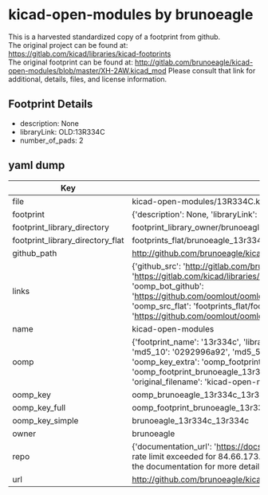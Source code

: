 # kicad-open-modules by brunoeagle  
This is a harvested standardized copy of a footprint from github.  
The original project can be found at:  
https://gitlab.com/kicad/libraries/kicad-footprints  
The original footprint can be found at:
http://gitlab.com/brunoeagle/kicad-open-modules/blob/master/XH-2AW.kicad_mod
Please consult that link for additional, details, files, and license information.  
## Footprint Details
* description: None  
* libraryLink: OLD:13R334C  
* number_of_pads: 2  
## yaml dump  
| Key | Value |  
| --- | --- |  
| file | kicad-open-modules/13R334C.kicad_mod |  
| footprint | {'description': None, 'libraryLink': 'OLD:13R334C', 'number_of_pads': 2} |  
| footprint_library_directory | footprint_library_owner/brunoeagle_kicad-open-modules |  
| footprint_library_directory_flat | footprints_flat/brunoeagle_13r334c_13r334c/working |  
| github_path | http://github.com/brunoeagle/kicad-open-modules/blob/master/13R334C.kicad_mod |  
| links | {'github_src': 'http://gitlab.com/brunoeagle/kicad-open-modules/blob/master/XH-2AW.kicad_mod', 'github_src_repo': 'https://gitlab.com/kicad/libraries/kicad-footprints', 'oomp_bot': 'footprints/brunoeagle_13r334c_13r334c/working', 'oomp_bot_github': 'https://github.com/oomlout/oomlout_oomp_footprint_bot/tree/main/footprints/brunoeagle_13r334c_13r334c/working', 'oomp_src_flat': 'footprints_flat/footprints_flat/brunoeagle_13r334c_13r334c/working', 'oomp_src_flat_github': 'https://github.com/oomlout/oomlout_oomp_footprint_src/tree/main/footprints_flat/brunoeagle_13r334c_13r334c/working'} |  
| name | kicad-open-modules |  
| oomp | {'footprint_name': '13r334c', 'library_name': '13r334c_kicad_mod', 'md5': '0292996a921af713168b7430a76c5883', 'md5_10': '0292996a92', 'md5_5': '02929', 'md5_6': '029299', 'oomp_key': 'oomp_brunoeagle_13r334c_13r334c', 'oomp_key_extra': 'oomp_footprint_brunoeagle_13r334c_13r334c', 'oomp_key_full': 'oomp_footprint_brunoeagle_13r334c_13r334c_029299', 'oomp_key_simple': 'brunoeagle_13r334c_13r334c', 'original_filename': 'kicad-open-modules/13R334C.kicad_mod', 'owner_name': 'brunoeagle'} |  
| oomp_key | oomp_brunoeagle_13r334c_13r334c |  
| oomp_key_full | oomp_footprint_brunoeagle_13r334c_13r334c |  
| oomp_key_simple | brunoeagle_13r334c_13r334c |  
| owner | brunoeagle |  
| repo | {'documentation_url': 'https://docs.github.com/rest/overview/resources-in-the-rest-api#rate-limiting', 'message': "API rate limit exceeded for 84.66.173.59. (But here's the good news: Authenticated requests get a higher rate limit. Check out the documentation for more details.)"} |  
| url | http://github.com/brunoeagle/kicad-open-modules |  

